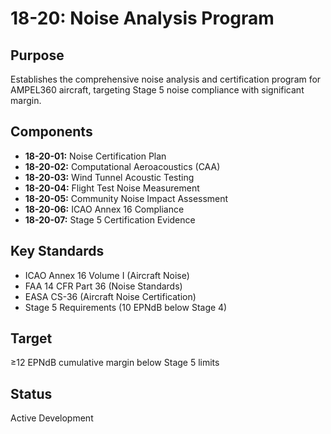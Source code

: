 # 18-20: Noise Analysis Program

## Purpose
Establishes the comprehensive noise analysis and certification program for AMPEL360 aircraft, targeting Stage 5 noise compliance with significant margin.

## Components
- **18-20-01:** Noise Certification Plan
- **18-20-02:** Computational Aeroacoustics (CAA)
- **18-20-03:** Wind Tunnel Acoustic Testing
- **18-20-04:** Flight Test Noise Measurement
- **18-20-05:** Community Noise Impact Assessment
- **18-20-06:** ICAO Annex 16 Compliance
- **18-20-07:** Stage 5 Certification Evidence

## Key Standards
- ICAO Annex 16 Volume I (Aircraft Noise)
- FAA 14 CFR Part 36 (Noise Standards)
- EASA CS-36 (Aircraft Noise Certification)
- Stage 5 Requirements (10 EPNdB below Stage 4)

## Target
≥12 EPNdB cumulative margin below Stage 5 limits

## Status
Active Development
